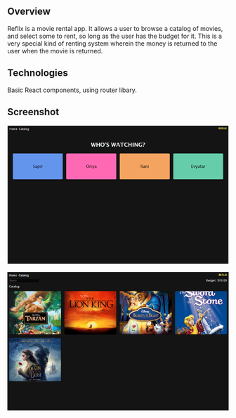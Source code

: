 ## Overview

Reflix is a movie rental app. It allows a user to browse a catalog of movies, and select some to rent, so long as the user has the budget for it. This is a very special kind of renting system wherein the money is returned to the user when the movie is returned.

## Technologies

Basic React components, using router libary.

## Screenshot

![Screenshot](home.png)

![Screenshot](catalog.png)
